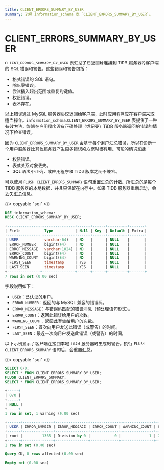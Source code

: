 ```yaml
---
title: CLIENT_ERRORS_SUMMARY_BY_USER
summary: 了解 information_schema 表 `CLIENT_ERRORS_SUMMARY_BY_USER`。
---
```


# CLIENT_ERRORS_SUMMARY_BY_USER

`CLIENT_ERRORS_SUMMARY_BY_USER` 表汇总了已返回给连接到 TiDB 服务器的客户端的 SQL 错误和警告。这些错误和警告包括：

* 格式错误的 SQL 语句。
* 除以零错误。
* 尝试插入超出范围或重复的键值。
* 权限错误。
* 表不存在。

以上错误通过 MySQL 服务器协议返回给客户端，此时应用程序应在客户端采取适当操作。`information_schema`.`CLIENT_ERRORS_SUMMARY_BY_USER` 表提供了一种有效方法，能够在应用程序没有正确处理（或记录）TiDB 服务器返回的错误的情况下检查错误。

因为 `CLIENT_ERRORS_SUMMARY_BY_USER` 会基于每个用户汇总错误，所以在诊断一个用户服务器比其他服务器产生更多错误的方案时很有用。可能的情况包括：

* 权限错误。
* 表或关系对象丢失。
* SQL 语法不正确，或应用程序和 TiDB 版本之间不兼容。

可以使用 `FLUSH CLIENT_ERRORS_SUMMARY` 语句重置汇总的计数。所汇总的是每个 TiDB 服务器的本地数据，并且只保留在内存中。如果 TiDB 服务器重新启动，会丢失汇总信息。

{{< copyable "sql" >}}

```sql
USE information_schema;
DESC CLIENT_ERRORS_SUMMARY_BY_USER;
```

```sql
+---------------+---------------+------+------+---------+-------+
| Field         | Type          | Null | Key  | Default | Extra |
+---------------+---------------+------+------+---------+-------+
| USER          | varchar(64)   | NO   |      | NULL    |       |
| ERROR_NUMBER  | bigint(64)    | NO   |      | NULL    |       |
| ERROR_MESSAGE | varchar(1024) | NO   |      | NULL    |       |
| ERROR_COUNT   | bigint(64)    | NO   |      | NULL    |       |
| WARNING_COUNT | bigint(64)    | NO   |      | NULL    |       |
| FIRST_SEEN    | timestamp     | YES  |      | NULL    |       |
| LAST_SEEN     | timestamp     | YES  |      | NULL    |       |
+---------------+---------------+------+------+---------+-------+
7 rows in set (0.00 sec)
```

字段说明如下：

* `USER`：已认证的用户。
* `ERROR_NUMBER`：返回的与 MySQL 兼容的错误码。
* `ERROR_MESSAGE`：与错误码匹配的错误消息（预处理语句形式）。
* `ERROR_COUNT`：返回此错误给用户的次数。
* `WARNING_COUNT`：返回此警告给用户的次数。
* `FIRST_SEEN`：首次向用户发送此错误（或警告）的时间。
* `LAST_SEEN`：最近一次向用户发送此错误（或警告）的时间。

以下示例显示了客户端连接到本地 TiDB 服务器时生成的警告。执行 `FLUSH CLIENT_ERRORS_SUMMARY` 语句后，会重置汇总。

{{< copyable "sql" >}}

```sql
SELECT 0/0;
SELECT * FROM CLIENT_ERRORS_SUMMARY_BY_USER;
FLUSH CLIENT_ERRORS_SUMMARY;
SELECT * FROM CLIENT_ERRORS_SUMMARY_BY_USER;
```

```sql
+-----+
| 0/0 |
+-----+
| NULL |
+-----+
1 row in set, 1 warning (0.00 sec)

+------+--------------+---------------+-------------+---------------+---------------------+---------------------+
| USER | ERROR_NUMBER | ERROR_MESSAGE | ERROR_COUNT | WARNING_COUNT | FIRST_SEEN          | LAST_SEEN           |
+------+--------------+---------------+-------------+---------------+---------------------+---------------------+
| root |         1365 | Division by 0 |           0 |             1 | 2021-03-18 13:05:36 | 2021-03-18 13:05:36 |
+------+--------------+---------------+-------------+---------------+---------------------+---------------------+
1 row in set (0.00 sec)

Query OK, 0 rows affected (0.00 sec)

Empty set (0.00 sec)
```
